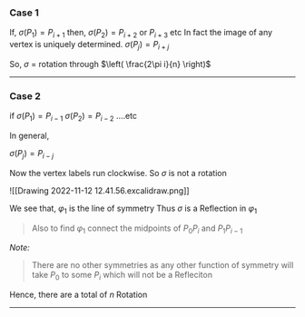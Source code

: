 ### Case 1

If, 
   $\sigma(P_{1}) = P_{i+1}$ 
then,
   $\sigma(P_{2}) = P_{i+2}$  or $P_{i+3}$ etc
In fact the image of any vertex is uniquely determined.
   $\sigma(P_{j}) = P_{i+j}$

So, $\sigma$ = rotation through $\left( \frac{2\pi i}{n} \right)$

-------
### Case 2

if 
   $\sigma(P_{1}) = P_{i-1}$ 
   $\sigma(P_{2}) = P_{i-2}$
   ....etc
   
In general, 

   $\sigma(P_{j}) = P_{i-j}$

Now the vertex labels run clockwise. So $\sigma$ is not a rotation

![[Drawing 2022-11-12 12.41.56.excalidraw.png]]

We see that, 
   $\varphi_{1}$ is the line of symmetry
Thus $\sigma$ is a Reflection in $\varphi_{1}$

>Also to find ${\varphi_{1}}$ connect the midpoints of $P_{0} P_{i}$ and $P_{1} P_{i-1}$

*Note:* 
> There are no other symmetries as any other function of symmetry will take $P_{0}$ to some $P_{i}$ which will not be a Refleciton

Hence, there are a total of $n$ Rotation

--------------

